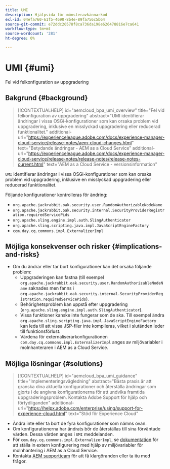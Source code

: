 ```yaml
---
title: UMI
description: Hjälpsida för mönsteravkännarkod
exl-id: 04efa760-61f5-4690-8b4e-89fa756c5b64
source-git-commit: e72ddc20578f8ca736da198e626478816e7ca641
workflow-type: tm+mt
source-wordcount: '281'
ht-degree: 0%

---
```


# UMI {#umi}

Fel vid felkonfiguration av uppgradering

## Bakgrund {#background}

>[!CONTEXTUALHELP]
>id="aemcloud_bpa_umi_overview"
>title="Fel vid felkonfiguration av uppgradering"
>abstract="UMI identifierar ändringar i vissa OSGi-konfigurationer som kan orsaka problem vid uppgradering, inklusive en misslyckad uppgradering eller reducerad funktionalitet."
>additional-url="https://experienceleague.adobe.com/docs/experience-manager-cloud-service/release-notes/aem-cloud-changes.html" text="Betydande ändringar - AEM as a Cloud Service"
>additional-url="https://experienceleague.adobe.com/docs/experience-manager-cloud-service/release-notes/release-notes/release-notes-current.html" text="AEM as a Cloud Service - versionsinformation"

`UMI` identifierar ändringar i vissa OSGi-konfigurationer som kan orsaka problem vid uppgradering, inklusive en misslyckad uppgradering eller reducerad funktionalitet.

Följande konfigurationer kontrolleras för ändring:
* `org.apache.jackrabbit.oak.security.user.RandomAuthorizableNodeName`
* `org.apache.jackrabbit.oak.security.internal.SecurityProviderRegistration.requiredServicePids`
* `org.apache.sling.engine.impl.auth.SlingAuthenticator`
* `org.apache.sling.scripting.java.impl.JavaScriptEngineFactory`
* `com.day.cq.commons.impl.ExternalizerImpl`

## Möjliga konsekvenser och risker {#implications-and-risks}

* Om du ändrar eller tar bort konfigurationer kan det orsaka följande problem:
   * Uppgraderingen kan fastna (till exempel `org.apache.jackrabbit.oak.security.user.RandomAuthorizableNodeName` saknades men fanns i `org.apache.jackrabbit.oak.security.internal.SecurityProviderRegistration.requiredServicePids`).
   * Behörighetsproblem kan uppstå efter uppgradering (`org.apache.sling.engine.impl.auth.SlingAuthenticator`).
   * Vissa funktioner kanske inte fungerar som de ska. Till exempel ändra `org.apache.sling.scripting.java.impl.JavaScriptEngineFactory` kan leda till att vissa JSP-filer inte kompileras, vilket i slutänden leder till funktionsförlust.
   * Värdena för externaliserarkonfigurationen `com.day.cq.commons.impl.ExternalizerImpl` anges av miljövariabler i molnhanteraren i AEM as a Cloud Service.

## Möjliga lösningar {#solutions}

>[!CONTEXTUALHELP]
>id="aemcloud_bpa_umi_guidance"
>title="Implementeringsvägledning"
>abstract="Bästa praxis är att granska dina aktuella konfigurationer och återställa ändringar som gjorts i de angivna konfigurationerna för att undvika framtida uppgraderingsproblem. Kontakta Adobe Support för hjälp och förtydliganden"
>additional-url="https://helpx.adobe.com/enterprise/using/support-for-experience-cloud.html" text="Stöd för Experience Cloud"

* Ändra inte eller ta bort de fyra konfigurationer som nämns ovan.
* Om konfigurationerna har ändrats bör de återställas till sina förväntade värden. Dessa värden anges i `UMI` meddelanden.
* För `com.day.cq.commons.impl.ExternalizerImpl`, se [dokumentation](https://experienceleague.adobe.com/docs/experience-manager-cloud-service/implementing/developer-tools/externalizer.html?lang=en) för att ställa in extern konfigurering med hjälp av miljövariabler för molnhantering i AEM as a Cloud Service.
* Kontakta [AEM supportteam](https://helpx.adobe.com/enterprise/using/support-for-experience-cloud.html) för att få klargöranden eller ta itu med frågor.
